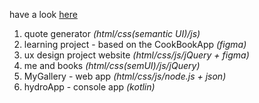 have a look <a href = "https://fleetwoodmab.github.io/collegeProjects/" target="_blank">here</a> 

1. quote generator _(html/css(semantic UI)/js)_
2. learning project - based on the CookBookApp _(figma)_
3. ux design project website _(html/css/js/jQuery + figma)_
4. me and books _(html/css(semUI)/js/jQuery)_
5. MyGallery - web app _(html/css/js/node.js + json)_
6. hydroApp - console app _(kotlin)_


